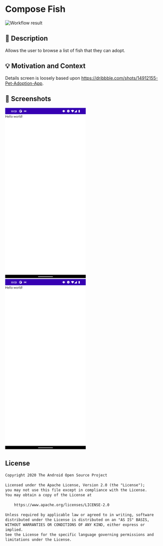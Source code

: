 # Compose Fish

![Workflow result](https://github.com/binpower93/compose-fish/workflows/Check/badge.svg)


## :scroll: Description
Allows the user to browse a list of fish that they can adopt.

## :bulb: Motivation and Context
Details screen is loosely based upon https://dribbble.com/shots/14912155-Pet-Adoption-App.


## :camera_flash: Screenshots
<!-- You can add more screenshots here if you like -->
<img src="/results/screenshot_1.png" width="260">&emsp;<img src="/results/screenshot_2.png" width="260">

## License
```
Copyright 2020 The Android Open Source Project

Licensed under the Apache License, Version 2.0 (the "License");
you may not use this file except in compliance with the License.
You may obtain a copy of the License at

    https://www.apache.org/licenses/LICENSE-2.0

Unless required by applicable law or agreed to in writing, software
distributed under the License is distributed on an "AS IS" BASIS,
WITHOUT WARRANTIES OR CONDITIONS OF ANY KIND, either express or implied.
See the License for the specific language governing permissions and
limitations under the License.
```
